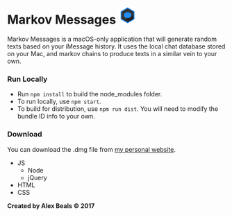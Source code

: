 # Markov Messages <img src="/images/MarkovMessages.png?raw=true" height="40" alt=""/>

Markov Messages is a macOS-only application that will generate random texts based on your iMessage history. It uses the local chat database stored on your Mac, and markov chains to produce texts in a similar vein to your own.

### Run Locally
- Run `npm install` to build the node_modules folder.
- To run locally, use `npm start`.
- To build for distribution, use `npm run dist`.  You will need to modify the bundle ID info to your own.

### Download
You can download the .dmg file from [my personal website](https://alexbeals.com/projects/markovmessages/).

<ul>
  <li>
  JS
  <ul>
  <li>Node</li>
  <li>jQuery</li>
  </ul>
  </li>
  <li>
  HTML
  </li>
  <li>
  CSS
  </li>
</ul>

**Created by Alex Beals © 2017**
